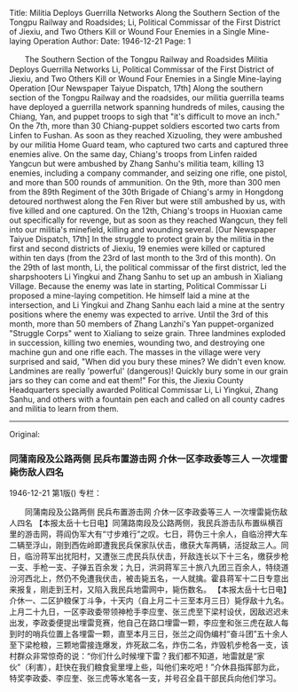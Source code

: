 Title: Militia Deploys Guerrilla Networks Along the Southern Section of the Tongpu Railway and Roadsides; Li, Political Commissar of the First District of Jiexiu, and Two Others Kill or Wound Four Enemies in a Single Mine-laying Operation
Author:
Date: 1946-12-21
Page: 1

　　The Southern Section of the Tongpu Railway and Roadsides
    Militia Deploys Guerrilla Networks
    Li, Political Commissar of the First District of Jiexiu, and Two Others
    Kill or Wound Four Enemies in a Single Mine-laying Operation
    [Our Newspaper Taiyue Dispatch, 17th] Along the southern section of the Tongpu Railway and the roadsides, our militia guerrilla teams have deployed a guerrilla network spanning hundreds of miles, causing the Chiang, Yan, and puppet troops to sigh that "it's difficult to move an inch." On the 7th, more than 30 Chiang-puppet soldiers escorted two carts from Linfen to Fushan. As soon as they reached Xizuoling, they were ambushed by our militia Home Guard team, who captured two carts and captured three enemies alive. On the same day, Chiang's troops from Linfen raided Yangcun but were ambushed by Zhang Sanhu's militia team, killing 13 enemies, including a company commander, and seizing one rifle, one pistol, and more than 500 rounds of ammunition. On the 9th, more than 300 men from the 89th Regiment of the 30th Brigade of Chiang's army in Hongdong detoured northwest along the Fen River but were still ambushed by us, with five killed and one captured. On the 12th, Chiang's troops in Huoxian came out specifically for revenge, but as soon as they reached Wangcun, they fell into our militia's minefield, killing and wounding several.
    [Our Newspaper Taiyue Dispatch, 17th] In the struggle to protect grain by the militia in the first and second districts of Jiexiu, 19 enemies were killed or captured within ten days (from the 23rd of last month to the 3rd of this month). On the 29th of last month, Li, the political commissar of the first district, led the sharpshooters Li Yingkui and Zhang Sanhu to set up an ambush in Xialiang Village. Because the enemy was late in starting, Political Commissar Li proposed a mine-laying competition. He himself laid a mine at the intersection, and Li Yingkui and Zhang Sanhu each laid a mine at the sentry positions where the enemy was expected to arrive. Until the 3rd of this month, more than 50 members of Zhang Lanzhi's Yan puppet-organized "Struggle Corps" went to Xialiang to seize grain. Three landmines exploded in succession, killing two enemies, wounding two, and destroying one machine gun and one rifle each. The masses in the village were very surprised and said, "When did you bury these mines? We didn't even know. Landmines are really 'powerful' (dangerous)! Quickly bury some in our grain jars so they can come and eat them!" For this, the Jiexiu County Headquarters specially awarded Political Commissar Li, Li Yingkui, Zhang Sanhu, and others with a fountain pen each and called on all county cadres and militia to learn from them.



<hr /> 

Original: 


### 同蒲南段及公路两侧  民兵布置游击网  介休一区李政委等三人  一次埋雷毙伤敌人四名

1946-12-21
第1版()
专栏：

　　同蒲南段及公路两侧
    民兵布置游击网
    介休一区李政委等三人
    一次埋雷毙伤敌人四名
    【本报太岳十七日电】同蒲路南段及公路两侧，我民兵游击队布置纵横百里的游击网，蒋阎伪军大有“寸步难行”之叹。七日，蒋伪三十余人，自临汾押大车二辆至浮山，刚到西佐岭即遭我民兵保家队伏击，缴获大车两辆，活捉敌三人。同日，临汾蒋军出扰阳村，又遭张三虎民兵队伏击，歼敌连长以下十三名，缴获步枪一支、手枪一支、子弹五百余发；九日，洪洞蒋军三十旅八九团三百余人，特绕道汾河西北上，然仍不免遭我伏击，被击毙五名，一人就擒。霍县蒋军十二日专意出来报复，刚走到王村，又陷入我民兵地雷网中，毙伤数名。
    【本报太岳十七日电】介休一、二区护粮保丁斗争，十天内（自上月二十三至本月三日）毙俘敌十九名。上月二十九日，一区李政委带领神枪手李应奎、张三虎至下梁村设伏，因敌迟迟未出发，李政委便提出埋雷竞赛，他自己在路口埋雷一颗，李应奎和张三虎在敌人每到时的哨兵位置上各埋雷一颗，直至本月三日，张兰之阎伪编村“奋斗团”五十余人至下梁枪粮，三颗地雷接连爆发，炸死敌二名，炸伤二名，炸毁机步枪各一支，该村群众非常惊奇的说：“你们什么时候埋下雷？我们都不知道，地雷就是“家伙”（利害），赶快在我们粮食瓮里埋上些，叫他们来吃吧！”介休县指挥部为此，特奖李政委、李应奎、张三虎等水笔各一支，并号召全县干部民兵向他们学习。

